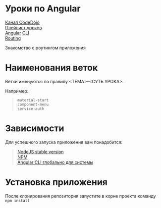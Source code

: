 # Уроки по Angular

[Канал CodeDojo](https://www.youtube.com/channel/UCY10FZglXJ8RL3xB04VpykQ)  
[Плейлист уроков](https://www.youtube.com/playlist?list=PLqHlAwsJRxANhhHlAlazVrbX69UMJ9Bcu)  
[Angular](https://angular.io)
[CLI](https://cli.angular.io)   
[Routing](https://angular.io/guide/router)

Знакомство с роутингом приложения

# Наименования веток
Ветки именуются по правилу <ТЕМА>-<СУТЬ УРОКА>.  

Например:
> ``material-start``  
> ``component-menu``  
> ``service-auth``

# Зависимости
Для успешного запуска приложения вам понадобится:
> [NodeJS stable version](http://nodejs.org)  
> [NPM](https://www.npmjs.com/)  
> [Angular CLI глобально для системы](https://www.youtube.com/watch?v=cKod7WX0qUc&index=1&list=PLqHlAwsJRxANhhHlAlazVrbX69UMJ9Bcu)

# Установка приложения
После клонирования репозитория запустите в корне проекта команду ``npm install``

